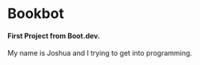 # Bookbot
#### First Project from Boot.dev.
My name is Joshua and I trying to get into programming.
